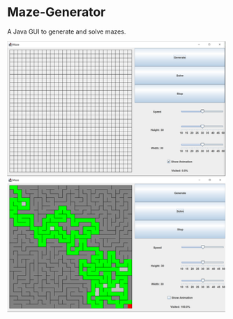 # Maze-Generator
A Java GUI to generate and solve mazes.

<img src="https://github.com/jessiestalter/Maze-Generator/blob/main/screenshots/maze1.PNG" alt="Maze Image 1" width="500"/>

<img src="https://github.com/jessiestalter/Maze-Generator/blob/main/screenshots/maze2.PNG" alt="Maze Image 2" width="500"/>
